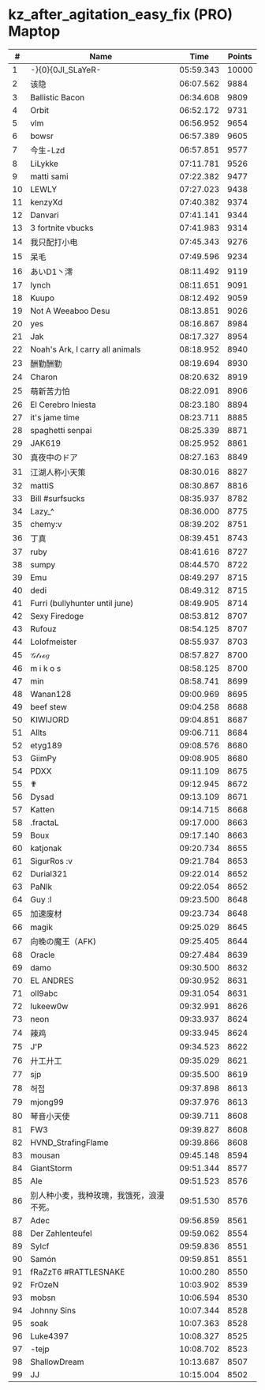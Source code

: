 # kz_after_agitation_easy_fix (PRO) Maptop

|  # | Name | Time | Points |
|-------------- | -------------- | -------------- | -------------- | 
| 1 | -}{0}{0JI_SLaYeR- | 05:59.343 | 10000 | 
| 2 | 该隐 | 06:07.562 | 9884 | 
| 3 | Ballistic Bacon | 06:34.608 | 9809 | 
| 4 | Orbit | 06:52.172 | 9731 | 
| 5 | vlm | 06:56.952 | 9654 | 
| 6 | bowsr | 06:57.389 | 9605 | 
| 7 | 今生-Lzd | 06:57.851 | 9577 | 
| 8 | LiLykke | 07:11.781 | 9526 | 
| 9 | matti sami | 07:22.382 | 9477 | 
| 10 | LEWLY | 07:27.023 | 9438 | 
| 11 | kenzyXd | 07:40.382 | 9374 | 
| 12 | Danvari | 07:41.141 | 9344 | 
| 13 | 3 fortnite vbucks | 07:41.983 | 9314 | 
| 14 | 我只配打小电 | 07:45.343 | 9276 | 
| 15 | 呆毛 | 07:49.596 | 9234 | 
| 16 | あいD1丶澪 | 08:11.492 | 9119 | 
| 17 | lynch | 08:11.651 | 9091 | 
| 18 | Kuupo | 08:12.492 | 9059 | 
| 19 | Not A Weeaboo Desu | 08:13.851 | 9026 | 
| 20 | yes | 08:16.867 | 8984 | 
| 21 | Jak | 08:17.327 | 8954 | 
| 22 | Noah's Ark, I carry all animals | 08:18.952 | 8940 | 
| 23 | 酬勤酬勤 | 08:19.694 | 8930 | 
| 24 | Charon | 08:20.632 | 8919 | 
| 25 | 萌新苦力怕 | 08:22.091 | 8906 | 
| 26 | El Cerebro Iniesta | 08:23.180 | 8894 | 
| 27 | it's jame time | 08:23.711 | 8885 | 
| 28 | spaghetti senpai | 08:25.339 | 8871 | 
| 29 | JAK619 | 08:25.952 | 8861 | 
| 30 | 真夜中のドア | 08:27.163 | 8849 | 
| 31 | 江湖人称小天策 | 08:30.016 | 8827 | 
| 32 | mattiS | 08:30.867 | 8816 | 
| 33 | Bill #surfsucks | 08:35.937 | 8782 | 
| 34 | Lazy_^ | 08:36.000 | 8775 | 
| 35 | chemy:v | 08:39.202 | 8751 | 
| 36 | 丁真 | 08:39.451 | 8743 | 
| 37 | ruby | 08:41.616 | 8727 | 
| 38 | sumpy | 08:44.570 | 8722 | 
| 39 | Emu | 08:49.297 | 8715 | 
| 40 | dedi | 08:49.312 | 8715 | 
| 41 | Furri (bullyhunter until june) | 08:49.905 | 8714 | 
| 42 | Sexy Firedoge | 08:53.812 | 8707 | 
| 43 | Rufouz | 08:54.125 | 8707 | 
| 44 | Lolofmeister | 08:55.937 | 8703 | 
| 45 | 𝒢𝓉𝓇ℴ𝑔 | 08:57.827 | 8700 | 
| 46 | m i k o s | 08:58.125 | 8700 | 
| 47 | min | 08:58.741 | 8699 | 
| 48 | Wanan128 | 09:00.969 | 8695 | 
| 49 | beef stew | 09:04.258 | 8688 | 
| 50 | KIWIJORD | 09:04.851 | 8687 | 
| 51 | Allts | 09:06.711 | 8684 | 
| 52 | etyg189 | 09:08.576 | 8680 | 
| 53 | GiimPy | 09:08.905 | 8680 | 
| 54 | PDXX | 09:11.109 | 8675 | 
| 55 | ✟ | 09:12.945 | 8672 | 
| 56 | Dysad | 09:13.109 | 8671 | 
| 57 | Katten | 09:14.715 | 8668 | 
| 58 | .fractaL | 09:17.000 | 8663 | 
| 59 | Boux | 09:17.140 | 8663 | 
| 60 | katjonak | 09:20.734 | 8655 | 
| 61 | SigurRos :v | 09:21.784 | 8653 | 
| 62 | Durial321 | 09:22.014 | 8652 | 
| 63 | PaNlk | 09:22.054 | 8652 | 
| 64 | Guy :l | 09:23.500 | 8648 | 
| 65 | 加速废材 | 09:23.734 | 8648 | 
| 66 | magik | 09:25.029 | 8645 | 
| 67 | 向晚の魔王（AFK) | 09:25.405 | 8644 | 
| 68 | Oracle | 09:27.484 | 8639 | 
| 69 | damo | 09:30.500 | 8632 | 
| 70 | EL ANDRES | 09:30.952 | 8631 | 
| 71 | oll9abc | 09:31.054 | 8631 | 
| 72 | lukeew0w | 09:32.991 | 8626 | 
| 73 | neon | 09:33.937 | 8624 | 
| 74 | 辣鸡 | 09:33.945 | 8624 | 
| 75 | J'P | 09:34.523 | 8622 | 
| 76 | 廾工廾工 | 09:35.029 | 8621 | 
| 77 | sjp | 09:35.500 | 8619 | 
| 78 | 허접 | 09:37.898 | 8613 | 
| 79 | mjong99 | 09:37.976 | 8613 | 
| 80 | 琴音小天使 | 09:39.711 | 8608 | 
| 81 | FW3 | 09:39.827 | 8608 | 
| 82 | HVND_StrafingFlame | 09:39.866 | 8608 | 
| 83 | mousan | 09:45.148 | 8594 | 
| 84 | GiantStorm | 09:51.344 | 8577 | 
| 85 | Ale | 09:51.523 | 8576 | 
| 86 | 别人种小麦，我种玫瑰，我饿死，浪漫不死。 | 09:51.530 | 8576 | 
| 87 | Adec | 09:56.859 | 8561 | 
| 88 | Der Zahlenteufel | 09:59.062 | 8554 | 
| 89 | Sylcf | 09:59.836 | 8551 | 
| 90 | Samón | 09:59.851 | 8551 | 
| 91 | fRaZzT6 #RATTLESNAKE | 10:00.280 | 8550 | 
| 92 | FrOzeN | 10:03.902 | 8539 | 
| 93 | mobsn | 10:06.594 | 8530 | 
| 94 | Johnny Sins | 10:07.344 | 8528 | 
| 95 | soak | 10:07.363 | 8528 | 
| 96 | Luke4397 | 10:08.327 | 8525 | 
| 97 | -tejp | 10:08.702 | 8523 | 
| 98 | ShallowDream | 10:13.687 | 8507 | 
| 99 | JJ | 10:15.004 | 8502 | 

